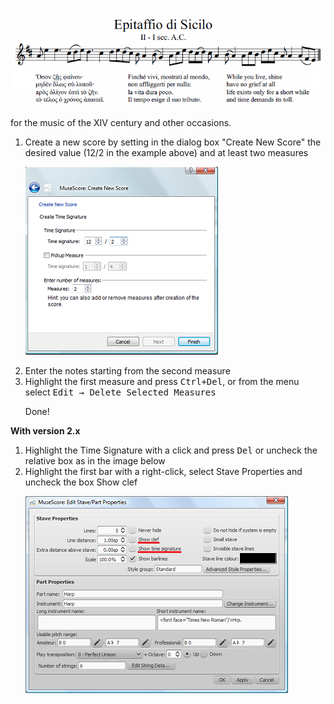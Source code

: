![Sicilo.png](../images/Sicilo.png)

for the music of the XIV century and other occasions.

<ol>

<li>Create a new score by setting in the dialog box "Create New Score" the desired value (12/2 in the example above) and at least two measures

![CNS.png](../images/CNS.png)</li>

<li>Enter the notes starting from the second measure</li>

<li>Highlight the first measure and press <kbd><kbd>Ctrl</kbd>+<kbd>Del</kbd></kbd>, or from the menu select <kbd><samp class="menu">Edit</samp> → <samp class="menuitem">Delete Selected Measures</samp></kbd>

Done!</li>

</ol>

<strong>With version 2.x</strong>

<ol>

<li>Highlight the Time Signature with a click and press <kbd><kbd>Del</kbd></kbd> or uncheck the relative box as in the image below

<li>Highlight the first bar with a right-click, select Stave Properties and uncheck the box Show clef

![Clef.png](../images/Clef.png)</li>

</ol>
